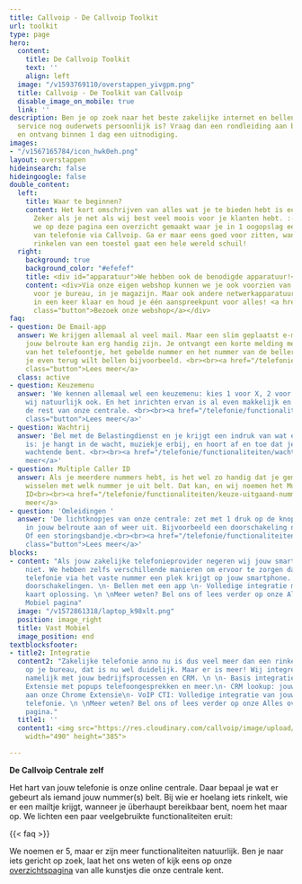 ```yaml
---
title: Callvoip - De Callvoip Toolkit
url: toolkit
type: page
hero:
  content:
    title: De Callvoip Toolkit
    text: ''
    align: left
  image: "/v1593769110/overstappen_yivgpm.png"
  title: Callvoip - De Toolkit van Callvoip
  disable_image_on_mobile: true
  link: ''
description: Ben je op zoek naar het beste zakelijke internet en bellen aanbod waar
  service nog ouderwets persoonlijk is? Vraag dan een rondleiding aan bij Callvoip
  en ontvang binnen 1 dag een uitnodiging.
images:
- "/v1567165784/icon_hwk0eh.png"
layout: overstappen
hideinsearch: false
hideingoogle: false
double_content:
  left:
    title: Waar te beginnen?
    content: Het kort omschrijven van alles wat je te bieden hebt is een uitdaging.
      Zeker als je net als wij best veel moois voor je klanten hebt. :-) Daarom hebben
      we op deze pagina een overzicht gemaakt waar je in 1 oogopslag een beeld krijgt
      van telefonie via Callvoip. Ga er maar eens goed voor zitten, want achter het
      rinkelen van een toestel gaat een hele wereld schuil!
  right:
    background: true
    background_color: "#efefef"
    title: <div id="apparatuur">We hebben ook de benodigde apparatuur!</div>
    content: <div>Via onze eigen webshop kunnen we je ook voorzien van een toestel
      voor je bureau, in je magazijn. Maar ook andere netwerkapparatuur. Zo ben je
      in een keer klaar en houd je één aanspreekpunt voor alles! <a href="callvoip.shop"
      class="button">Bezoek onze webshop</a></div>
faq:
- question: De Email-app
  answer: We krijgen allemaal al veel mail. Maar een slim geplaatst e-mail app in
    jouw belroute kan erg handig zijn. Je ontvangt een korte melding met tijdstip
    van het telefoontje, het gebelde nummer en het nummer van de beller. Handig als
    je even terug wilt bellen bijvoorbeeld. <br><br><a href="/telefonie/functionaliteiten/e-mail/"
    class="button">Lees meer</a>
  class: active
- question: Keuzemenu
  answer: 'We kennen allemaal wel een keuzemenu: kies 1 voor X, 2 voor Y etc. Hebben
    wij natuurlijk ook. En het inrichten ervan is al even makkelijk en flexibel als
    de rest van onze centrale. <br><br><a href="/telefonie/functionaliteiten/keuzemenu-ivr/"
    class="button">Lees meer</a>'
- question: Wachtrij
  answer: 'Bel met de Belastingdienst en je krijgt een indruk van wat een wachtrij
    is: je hangt in de wacht, muziekje erbij, en hoort af en toe dat je de zoveelste
    wachtende bent. <br><br><a href="/telefonie/functionaliteiten/wachtrij/" class="button">Lees
    meer</a>'
- question: Multiple Caller ID
  answer: Als je meerdere nummers hebt, is het wel zo handig dat je gemakkelijk kunt
    wisselen met welk nummer je uit belt. Dat kan, en wij noemen het Multiple Caller
    ID<br><br><a href="/telefonie/functionaliteiten/keuze-uitgaand-nummer/" class="button">Lees
    meer</a>
- question: 'Omleidingen '
  answer: 'De lichtknopjes van onze centrale: zet met 1 druk op de knop een afslag
    in jouw belroute aan of weer uit. Bijvoorbeeld een doorschakeling naar je mobiel.
    Of een storingsbandje.<br><br><a href="/telefonie/functionaliteiten/omleiding-flow-control/"
    class="button">Lees meer</a>'
blocks:
- content: "Als jouw zakelijke telefonieprovider negeren wij jouw smartphone natuurlijk
    niet. We hebben zelfs verschillende manieren om ervoor te zorgen dat jouw zakelijke
    telefonie via het vaste nummer een plek krijgt op jouw smartphone. \n \n- Gemakkelijke
    doorschakelingen. \n- Bellen met een app \n- Volledige integratie met een SIM
    kaart oplossing. \n \nMeer weten? Bel ons of lees verder op onze Alles over Vast
    Mobiel pagina"
  image: "/v1572861318/laptop_k98xlt.png"
  position: image_right
  title: Vast Mobiel
  image_position: end
textblocksfooter:
- title2: Integratie
  content2: "Zakelijke telefonie anno nu is dus veel meer dan een rinkelend toestel
    op je bureau, dat is nu wel duidelijk. Maar er is meer! Wij integreren telefonie
    namelijk met jouw bedrijfsprocessen en CRM. \n \n- Basis integratie: gratis Chrome
    Extensie met popups telefoongesprekken en meer.\n- CRM lookup: jouw CRM gekoppeld
    aan onze Chrome Extensie\n- VoIP CTI: Volledige integratie van jouw PC met de
    telefonie. \n \nMeer weten? Bel ons of lees verder op onze Alles over Integratie
    pagina."
  title1: ''
  content1: <img src="https://res.cloudinary.com/callvoip/image/upload/v1572861318/toestellen_hsiapl.png"
    width="490" height="385">

---
```

**De Callvoip Centrale zelf**

Het hart van jouw telefonie is onze online centrale. Daar bepaal je wat er gebeurt als iemand jouw nummer(s) belt. Bij wie er hoelang iets rinkelt, wie er een mailtje krijgt, wanneer je überhaupt bereikbaar bent, noem het maar op. We lichten een paar veelgebruikte functionaliteiten eruit:

  
{{< faq >}}

We noemen er 5, maar er zijn meer functionaliteiten natuurlijk. Ben je naar iets gericht op zoek, laat het ons weten of kijk eens op onze [overzichtspagina](https://www.callvoip.nl/telefonie/functionaliteiten/) van alle kunstjes die onze centrale kent.